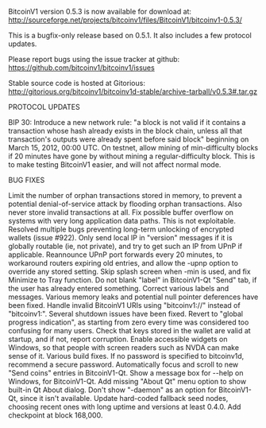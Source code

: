 BitcoinV1 version 0.5.3 is now available for download at:
http://sourceforge.net/projects/bitcoinv1/files/BitcoinV1/bitcoinv1-0.5.3/

This is a bugfix-only release based on 0.5.1.
It also includes a few protocol updates.

Please report bugs using the issue tracker at github:
https://github.com/bitcoinv1/bitcoinv1/issues

Stable source code is hosted at Gitorious:
http://gitorious.org/bitcoinv1/bitcoinv1d-stable/archive-tarball/v0.5.3#.tar.gz

PROTOCOL UPDATES

BIP 30: Introduce a new network rule: "a block is not valid if it contains a transaction whose hash already exists in the block chain, unless all that transaction's outputs were already spent before said block" beginning on March 15, 2012, 00:00 UTC.
On testnet, allow mining of min-difficulty blocks if 20 minutes have gone by without mining a regular-difficulty block. This is to make testing BitcoinV1 easier, and will not affect normal mode.

BUG FIXES

Limit the number of orphan transactions stored in memory, to prevent a potential denial-of-service attack by flooding orphan transactions. Also never store invalid transactions at all.
Fix possible buffer overflow on systems with very long application data paths. This is not exploitable.
Resolved multiple bugs preventing long-term unlocking of encrypted wallets
(issue #922).
Only send local IP in "version" messages if it is globally routable (ie, not private), and try to get such an IP from UPnP if applicable.
Reannounce UPnP port forwards every 20 minutes, to workaround routers expiring old entries, and allow the -upnp option to override any stored setting.
Skip splash screen when -min is used, and fix Minimize to Tray function.
Do not blank "label" in BitcoinV1-Qt "Send" tab, if the user has already entered something.
Correct various labels and messages.
Various memory leaks and potential null pointer deferences have been fixed.
Handle invalid BitcoinV1 URIs using "bitcoinv1://" instead of "bitcoinv1:".
Several shutdown issues have been fixed.
Revert to "global progress indication", as starting from zero every time was considered too confusing for many users.
Check that keys stored in the wallet are valid at startup, and if not, report corruption.
Enable accessible widgets on Windows, so that people with screen readers such as NVDA can make sense of it.
Various build fixes.
If no password is specified to bitcoinv1d, recommend a secure password.
Automatically focus and scroll to new "Send coins" entries in BitcoinV1-Qt.
Show a message box for --help on Windows, for BitcoinV1-Qt.
Add missing "About Qt" menu option to show built-in Qt About dialog.
Don't show "-daemon" as an option for BitcoinV1-Qt, since it isn't available.
Update hard-coded fallback seed nodes, choosing recent ones with long uptime and versions at least 0.4.0.
Add checkpoint at block 168,000.

